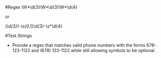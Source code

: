 #Regex
\W*\d{3}\W*\d{3}\W*\d{4}

or

\(*\d{3}\)*\-*\s{0,1}\d{3}\-*\s*\d{4}

#Test Strings 

- Provide a regex that matches valid phone numbers with the forms 678-123-1122 and (678) 123-1122 while still allowing symbols to be optional.
